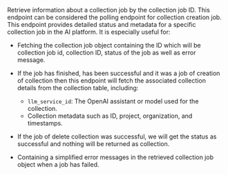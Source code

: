Retrieve information about a collection job by the collection job ID. This endpoint can be considered the polling endpoint for collection creation job. This endpoint provides detailed status and metadata for a specific collection job
in the AI platform. It is especially useful for:

* Fetching the collection job object containing the ID which will be collection job id, collection ID, status of the job as well as error message.

* If the job has finished, has been successful and it was a job of creation of collection then this endpoint will fetch the associated collection details from the collection table, including:
    - `llm_service_id`: The OpenAI assistant or model used for the collection.
    - Collection metadata such as ID, project, organization, and timestamps.

* If the job of delete collection was successful, we will get the status as successful and nothing will be returned as collection.

* Containing a simplified error messages in the retrieved collection job object when a job has failed.
